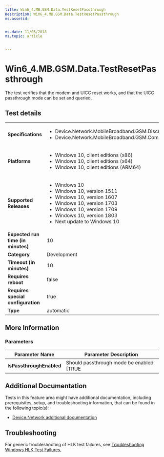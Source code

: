 ```yaml
---
title: Win6_4.MB.GSM.Data.TestResetPassthrough
Description: Win6_4.MB.GSM.Data.TestResetPassthrough
ms.assetid: 


ms.date: 11/05/2018
ms.topic: article


---
```


# Win6_4.MB.GSM.Data.TestResetPassthrough

The test verifies that the modem and UICC reset works, and that the UICC passthrough mode can be set and queried.

## Test details

|||
|---|---|
| **Specifications**  | <ul><li>Device.Network.MobileBroadband.GSM.Discretional</li><li>Device.Network.MobileBroadband.GSM.ComplyWithBaseReq</li></ul> |  
| **Platforms**   | <ul><li>Windows 10, client editions (x86)</li><li>Windows 10, client editions (x64)</li><li>Windows 10, client editions (ARM64)</li></ul> |
| **Supported Releases** | <ul><li>Windows 10</li><li>Windows 10, version 1511</li><li>Windows 10, version 1607</li><li>Windows 10, version 1703</li><li>Windows 10, version 1709</li><li>Windows 10, version 1803</li><li>Next update to Windows 10</li></ul> |
|**Expected run time (in minutes)**| 10 |
|**Category**| Development |
|**Timeout (in minutes)**| 10 |
|**Requires reboot**| false |
|**Requires special configuration**| true |
|**Type**| automatic |

## More Information
### Parameters

|      Parameter Name      |          Parameter Description           |
|--------------------------|------------------------------------------|
| **IsPassthroughEnabled** | Should passthrough mode be enabled [TRUE |

## Additional Documentation
Tests in this feature area might have additional documentation, including prerequisites, setup, and troubleshooting information, that can be found in the following topic(s): <ul><li>[Device.Network additional documentation](https:///docs.microsoft.com/en-us/windows-hardware/test/hlk/testref/device-network-additional-documentation.md)</li></ul>

## Troubleshooting
For generic troubleshooting of HLK test failures, see [Troubleshooting Windows HLK Test Failures.](https://docs.microsoft.com/en-us/windows-hardware/HLK/troubleshooting.html)